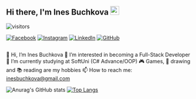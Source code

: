 ## Hi there, I'm Ines Buchkova <img src="https://media.giphy.com/media/hvRJCLFzcasrR4ia7z/giphy.gif" width="24px" height="24px">

![visitors](https://visitor-badge.glitch.me/badge?page_id=Buchkova)

[![Facebook](https://img.shields.io/badge/-Facebook-00B2FF?style=flat-square&logo=Facebook&logoColor=white)](https://www.facebook.com/profile.php?id=100077433111172/)
[![Instagram](https://img.shields.io/badge/-Instagram-e4405f?style=flat-square&logo=Instagram&logoColor=white)](https://www.instagram.com/ines.buchkova/) 
[![LinkedIn](https://img.shields.io/badge/-LinkedIn-0e76a8?style=flat-square&logo=Linkedin&logoColor=white)](https://www.linkedin.com/in/ines-buchkova-096a7b243/) 
[![GitHub](https://img.shields.io/badge/-Github-000000?style=flat-square&logo=Github&logoColor=white)](https://github.com/Buchkova/)

##

 👋 Hi, I’m Ines Buchkova
 👀 I’m interested in becoming a Full-Stack Developer
 🌱 I’m currently studying at SoftUni (C# Advance/OOP)
 🎮 Games, 🎨 drawing and 📚 reading are my hobbies
 📫 How to reach me: inesbuchkova@gmail.com

![Anurag's GitHub stats](https://github-readme-stats.vercel.app/api?username=Buchkova&theme=synthwave&show_icons=true) [![Top Langs](https://github-readme-stats.vercel.app/api/top-langs/?username=Buchkova&layout=compact)](https://github.com/Buchkova/github-readme-stats)

